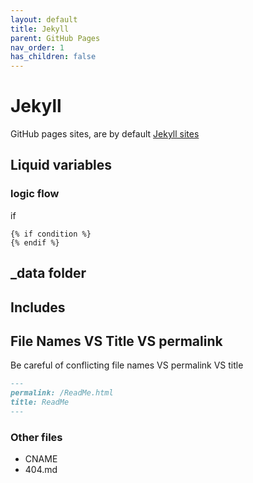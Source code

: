 ```yaml
---
layout: default
title: Jekyll 
parent: GitHub Pages
nav_order: 1
has_children: false
---
```


# Jekyll
GitHub pages sites, are by default [Jekyll sites](https://jekyllrb.com/)

## Liquid variables

### logic flow

if
```
{% if condition %}
{% endif %}
```

## _data folder

## Includes

## File Names VS Title VS permalink

Be careful of conflicting file names VS permalink VS title

```md
---
permalink: /ReadMe.html
title: ReadMe
---
```

### Other files

- CNAME
- 404.md

